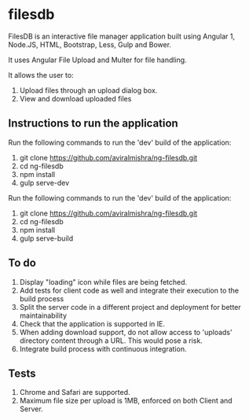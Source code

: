 # filesdb
FilesDB is an interactive file manager application built using Angular 1, Node.JS, HTML, Bootstrap, Less, Gulp and Bower.

It uses Angular File Upload and Multer for file handling.

It allows the user to:

1. Upload files through an upload dialog box.
2. View and download uploaded files

## Instructions to run the application

Run the following commands to run the 'dev' build of the application:

1. git clone https://github.com/aviralmishra/ng-filesdb.git
2. cd ng-filesdb
3. npm install
4. gulp serve-dev

Run the following commands to run the 'dev' build of the application:

1. git clone https://github.com/aviralmishra/ng-filesdb.git
2. cd ng-filesdb 
3. npm install
4. gulp serve-build

## To do

1. Display "loading" icon while files are being fetched.
2. Add tests for client code as well and integrate their execution to the build process
3. Split the server code in a different project and deployment for better maintainability
4. Check that the application is supported in IE.
5. When adding download support, do not allow access to 'uploads' directory content through a URL. This would pose a risk.
6. Integrate build process with continuous integration.

## Tests

1. Chrome and Safari are supported.
2. Maximum file size per upload is 1MB, enforced on both Client and Server.


